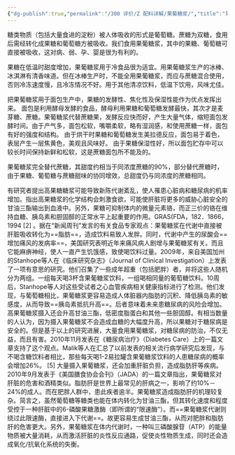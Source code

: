```yaml
---
{"dg-publish":true,"permalink":"/300 评价/Z 配料详解/果葡糖浆/","title":"果葡糖浆","created":"2024-01-25T18:45:04.000+08:00","updated":"2024-01-25T18:45:04.000+08:00"}
---
```



糖类物质（包括大量食进的淀粉）被人体吸收的形式是葡萄糖。蔗糖为双糖，食用后需经转化成果糖和葡萄糖方被吸收。我们食用果葡糖浆，其中的果糖、葡萄糖可直接被吸收，这对病、弱、孕、婴是很为有利的。

果糖在低温时甜度增加，果葡糖浆用于冷食品很为适宜。用果葡糖浆生产的冰棒、冰淇淋有清香味道。但在冰棒生产时，不能全用果葡糖浆，而应与蔗糖混合使用，否则冷冻速度慢，且冷冻情况不好。用于其他清凉饮料，低温下饮用，风味尤佳。

把果葡糖浆用于面包生产中，果糖的发酵性、焦化性及保湿性能作为优点发挥出来。
面包是利用酵母发酵的食品，酵母利用果糖和葡萄糖发酵最快，其次才是麦芽糖、蔗糖。果葡糖浆代替蔗糖果，发酵反应快而好，产生大量气体，缩短面包发酵时间。由于产气多，面包松软，嘴嚼柔软，略有湿润感，和使用蔗糖一样，面包有好的强度和结构。
由于烘干时果糖和葡萄糖发生美拉德反应，面包易于着色，表层产生一层焦黄色，美观且风味好。
由于果糖保湿性好，所以面包贮存中可以较长时间保持新鲜和松软，这是蔗糖面包所不能及的。

果葡糖浆完全替代蔗糖，其甜度约相当于同浓度蔗糖的90%，部分替代蔗糖时，由于果糖、葡萄糖与蔗糖甜味的协同增效，总甜度仍与同浓度的蔗糖相同。

有研究者提出高果糖糖浆可能导致新陈代谢紊乱，使人罹患心脏病和糖尿病的机率增加。指出高果糖浆的化学结构会刺激食欲，可能使肝脏将更多的威胁心脏安全的甘油三酯输出到血液中。另外，果糖可抑制体内的微量元素铬，而正三价的铬在维持血糖、胰岛素和胆固醇的正常水平上起重要的作用。GRAS(FDA，182．1866，1994
[2] 
。据在“新闻周刊”发言的有关食品专家观点：果葡糖浆在代谢中直接被肝脏吸收转化为==脂肪==，造成饮料易致人发胖。同时，代谢中产生的尿酸会==增加痛风的发病率==，美国研究表明近年来痛风病人剧增与果葡糖浆有关。而且它能麻痹神经，使人一直产生饥饿感，致使喝饮料过量。2009年，来自美国加州的Stanhope等人在《临床研究杂志》（Journal of Clinical Investigation）上发表了一项有意思的研究。他们召集了一些成年超重（包括肥胖）者，并将这些人随机分为两组。一组每天喝3杯含果葡糖浆饮料，一组喝相同量的葡萄糖饮料。10周后，Stanhope等人对这些受试者之心血管疾病相关健康指标进行了检测。他们发现，与葡萄糖相比，果葡糖浆更容易造成人体脏器内脂肪的沉积、降低胰岛素的敏感度，从而导致==胰岛素抵抗升高==。后者意味着未来患糖尿病的风险会增加。高果葡糖浆摄入还会升高甘油三酯，低密度脂蛋白和其他一些胆固醇。有相当数量的人认为，因为摄入果葡糖浆不会造成血糖的大幅度升高，所以果糖对于糖尿病是安全的。但是基于以上的研究进展，大量食用果葡糖浆，对糖尿病的防治，不仅无益，而且有害。2010年11月发表在《糖尿病治疗》（Diabetes Care）上的一篇文章支持了这个观点。Malik等人在汇总了以前发表的相关流行病学研究后发现，与不喝含糖饮料者相比，那些每天喝1-2易拉罐含果葡糖浆饮料的人患糖尿病的概率会增加26%。
[5] 
大量摄入果葡糖浆，还会加重肝脏负担，造成脂肪肝等疾病。2010年9月发表于《美国膳食协会会刊》（JADA）的一篇文章指出，果葡糖浆对肝脏的危害和酒精类似。脂肪肝是世界上最常见的肝病之一，影响了约10%－24%的成人。而在肥胖人群中，患此疾者逾半。果葡糖浆造成脂肪肝的机理较复杂。简言之，虽然葡萄糖等糖类也能在体内转化为甘油三酯，但其转化速度和程度受控于一种肝脏中的6-磷酸果糖激酶（即所谓的“限速酶”）。而==果葡糖浆代谢则绕过此限速酶，直接进入下代谢==。故更容易生成甘油三酯，从而对肥胖和脂肪肝的危害更大。另外，果葡糖浆在体内代谢时，一种叫三磷酸腺苷（ATP）的能量物质被大量消耗，从而激活肝脏的炎性反应通路，促使炎性物质生成，同时还会造成氧化/抗氧化系统的失衡。